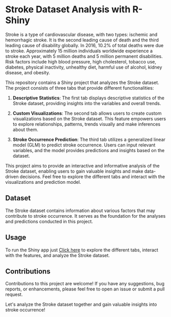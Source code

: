 # Stroke Dataset Analysis with R-Shiny
Stroke is a type of cardiovascular disease, with two types: ischemic and hemorrhagic stroke. It is the second leading cause of death and the third leading cause of disability globally. In 2016, 10.2% of total deaths were due to stroke. Approximately 15 million individuals worldwide experience a stroke each year, with 5 million deaths and 5 million permanent disabilities. Risk factors include high blood pressure, high cholesterol, tobacco use, diabetes, physical inactivity, unhealthy diet, harmful use of alcohol, kidney disease, and obesity.

This repository contains a Shiny project that analyzes the Stroke dataset. The project consists of three tabs that provide different functionalities:

1. **Descriptive Statistics**: The first tab displays descriptive statistics of the Stroke dataset, providing insights into the variables and overall trends.

2. **Custom Visualizations**: The second tab allows users to create custom visualizations based on the Stroke dataset. This feature empowers users to explore relationships, patterns, trends visually and make inferences about them.

3. **Stroke Occurrence Prediction**: The third tab utilizes a generalized linear model (GLM) to predict stroke occurrence. Users can input relevant variables, and the model provides predictions and insights based on the dataset.

This project aims to provide an interactive and informative analysis of the Stroke dataset, enabling users to gain valuable insights and make data-driven decisions. Feel free to explore the different tabs and interact with the visualizations and prediction model.

## Dataset

The Stroke dataset contains information about various factors that may contribute to stroke occurrence. It serves as the foundation for the analyses and predictions conducted in this project.

## Usage

To run the Shiny app just [Click here](https://fboatengs.shinyapps.io/sibs/) to explore the different tabs, interact with the features, and analyze the Stroke dataset.

## Contributions

Contributions to this project are welcome! If you have any suggestions, bug reports, or enhancements, please feel free to open an issue or submit a pull request.

Let's analyze the Stroke dataset together and gain valuable insights into stroke occurrence!
